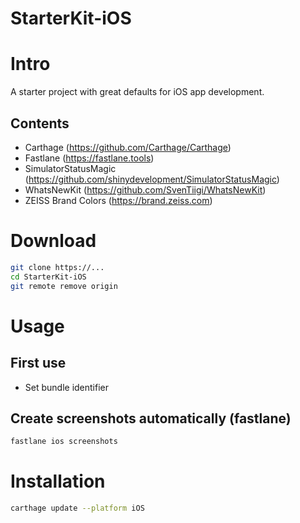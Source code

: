 # StarterKit-iOS

# Intro

A starter project with great defaults for iOS app development.

## Contents

* Carthage (https://github.com/Carthage/Carthage)
* Fastlane (https://fastlane.tools)
* SimulatorStatusMagic (https://github.com/shinydevelopment/SimulatorStatusMagic)
* WhatsNewKit (https://github.com/SvenTiigi/WhatsNewKit)
* ZEISS Brand Colors (https://brand.zeiss.com)

# Download

```bash
git clone https://...
cd StarterKit-iOS
git remote remove origin
```

# Usage

## First use

* Set bundle identifier

## Create screenshots automatically (fastlane)

```bash
fastlane ios screenshots
```

# Installation

```bash
carthage update --platform iOS
```
